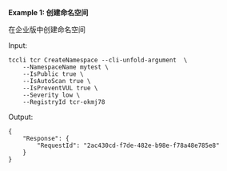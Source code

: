 **Example 1: 创建命名空间**

在企业版中创建命名空间

Input: 

```
tccli tcr CreateNamespace --cli-unfold-argument  \
    --NamespaceName mytest \
    --IsPublic true \
    --IsAutoScan true \
    --IsPreventVUL true \
    --Severity low \
    --RegistryId tcr-okmj78
```

Output: 
```
{
    "Response": {
        "RequestId": "2ac430cd-f7de-482e-b98e-f78a48e785e8"
    }
}
```

